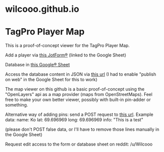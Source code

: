 # wilcooo.github.io
# TagPro Player Map

This is a proof-of-concept viewer for the TagPro Player Map.


Add a player via [this JotForm®](https://form.jotformeu.com/81933086201351) (linked to the Google Sheet)  

Database in [this Google® Sheet](https://docs.google.com/spreadsheets/d/1A0XlRE212GZ1holxOmjR5LBlQR7WBiovUBubFrKaEuk/edit?usp=sharing)

Access the database content in JSON via [this url](https://spreadsheets.google.com/feeds/list/1A0XlRE212GZ1holxOmjR5LBlQR7WBiovUBubFrKaEuk/3/public/values?alt=json) (I had to enable "publish on web" in the Google Sheet for this to work)

The map viewer on this github is a basic proof-of-concept using the "OpenLayers" api as a map provider (maps from OpenStreetMaps). Feel free to make your own better viewer, possibly with built-in pin-adder or something.

Alternative way of adding pins: send a POST request to [this url](https://script.google.com/macros/s/AKfycbwQgNJulIMS8j_qkfbwNxmqb-ALGI_3Q7zeCykbklwvBToZZbd-/exec). Example data:
    name: Ko
    lat: 69.696969
    long: 69.696969
    info: "This is a test"

(please don't POST false data, or I'll have to remove those lines manually in the Google Sheet)

Request edit access to the form or database sheet on reddit: /u/Wilcooo
